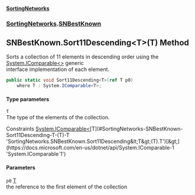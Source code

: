 #### [SortingNetworks](./index.md 'index')
### [SortingNetworks](./SortingNetworks.md 'SortingNetworks').[SNBestKnown](./SortingNetworks-SNBestKnown.md 'SortingNetworks.SNBestKnown')
## SNBestKnown.Sort11Descending&lt;T&gt;(T) Method
Sorts a collection of 11 elements in descending order using the [System.IComparable&lt;&gt;](https://docs.microsoft.com/en-us/dotnet/api/System.IComparable-1 'System.IComparable`1') generic  
interface implementation of each element.  
```csharp
public static void Sort11Descending<T>(ref T p0)
    where T : System.IComparable<T>;
```
#### Type parameters
<a name='SortingNetworks-SNBestKnown-Sort11Descending-T-(T)-T'></a>
`T`  
The type of the elements of the collection.  

Constraints [System.IComparable&lt;](https://docs.microsoft.com/en-us/dotnet/api/System.IComparable-1 'System.IComparable`1')[T](#SortingNetworks-SNBestKnown-Sort11Descending-T-(T)-T 'SortingNetworks.SNBestKnown.Sort11Descending&lt;T&gt;(T).T')[&gt;](https://docs.microsoft.com/en-us/dotnet/api/System.IComparable-1 'System.IComparable`1')  
  
#### Parameters
<a name='SortingNetworks-SNBestKnown-Sort11Descending-T-(T)-p0'></a>
`p0` [T](#SortingNetworks-SNBestKnown-Sort11Descending-T-(T)-T 'SortingNetworks.SNBestKnown.Sort11Descending&lt;T&gt;(T).T')  
the reference to the first element of the collection  
  
